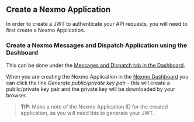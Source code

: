 ## Create a Nexmo Application

In order to create a JWT to authenticate your API requests, you will need to first create a Nexmo Application.

### Create a Nexmo Messages and Dispatch Application using the Dashboard

This can be done under the [Messages and Dispatch tab in the Dashboard](https://https://dashboard.nexmo.com/messages/create-application).

When you are creating the Nexmo Application in the [Nexmo Dashboard](https://dashboard.nexmo.com/messages/create-application) you can click the link _Generate public/private key pair_ - this will create a public/private key pair and the private key will be downloaded by your browser.

> **TIP:** Make a note of the Nexmo Application ID for the created application, as you will need this to generate your JWT.
